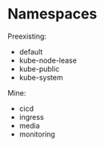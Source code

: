 # Namespaces

Preexisting:

- default
- kube-node-lease
- kube-public
- kube-system

Mine:

- cicd
- ingress
- media
- monitoring
